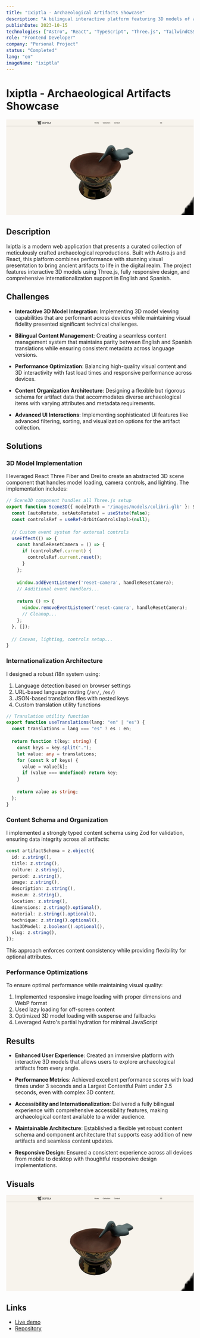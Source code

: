 ```yaml
---
title: "Ixiptla - Archaeological Artifacts Showcase"
description: "A bilingual interactive platform featuring 3D models of archaeological replicas"
publishDate: 2023-10-15
technologies: ["Astro", "React", "TypeScript", "Three.js", "TailwindCSS", "i18n"]
role: "Frontend Developer"
company: "Personal Project"
status: "Completed"
lang: "en"
imageName: "ixiptla"
---
```


# Ixiptla - Archaeological Artifacts Showcase

![Project preview](/public/assets/projects/ixiptla.png)

## Description
Ixiptla is a modern web application that presents a curated collection of meticulously crafted archaeological reproductions. Built with Astro.js and React, this platform combines performance with stunning visual presentation to bring ancient artifacts to life in the digital realm. The project features interactive 3D models using Three.js, fully responsive design, and comprehensive internationalization support in English and Spanish.

## Challenges

- **Interactive 3D Model Integration**: Implementing 3D model viewing capabilities that are performant across devices while maintaining visual fidelity presented significant technical challenges.
  
- **Bilingual Content Management**: Creating a seamless content management system that maintains parity between English and Spanish translations while ensuring consistent metadata across language versions.
  
- **Performance Optimization**: Balancing high-quality visual content and 3D interactivity with fast load times and responsive performance across devices.
  
- **Content Organization Architecture**: Designing a flexible but rigorous schema for artifact data that accommodates diverse archaeological items with varying attributes and metadata requirements.
  
- **Advanced UI Interactions**: Implementing sophisticated UI features like advanced filtering, sorting, and visualization options for the artifact collection.

## Solutions

### 3D Model Implementation
I leveraged React Three Fiber and Drei to create an abstracted 3D scene component that handles model loading, camera controls, and lighting. The implementation includes:

```typescript
// Scene3D component handles all Three.js setup
export function Scene3D({ modelPath = '/images/models/colibri.glb' }: Scene3DProps) {
  const [autoRotate, setAutoRotate] = useState(false);
  const controlsRef = useRef<OrbitControlsImpl>(null);
  
  // Custom event system for external controls
  useEffect(() => {
    const handleResetCamera = () => {
      if (controlsRef.current) {
        controlsRef.current.reset();
      }
    };

    window.addEventListener('reset-camera', handleResetCamera);
    // Additional event handlers...
    
    return () => {
      window.removeEventListener('reset-camera', handleResetCamera);
      // Cleanup...
    };
  }, []);
  
  // Canvas, lighting, controls setup...
}
```

### Internationalization Architecture
I designed a robust i18n system using:

1. Language detection based on browser settings
2. URL-based language routing (`/en/`, `/es/`)
3. JSON-based translation files with nested keys
4. Custom translation utility functions

```typescript
// Translation utility function
export function useTranslations(lang: "en" | "es") {
  const translations = lang === "es" ? es : en;

  return function t(key: string) {
    const keys = key.split(".");
    let value: any = translations;
    for (const k of keys) {
      value = value[k];
      if (value === undefined) return key;
    }

    return value as string;
  };
}
```

### Content Schema and Organization
I implemented a strongly typed content schema using Zod for validation, ensuring data integrity across all artifacts:

```typescript
const artifactSchema = z.object({
  id: z.string(),
  title: z.string(),
  culture: z.string(),
  period: z.string(),
  image: z.string(),
  description: z.string(),
  museum: z.string(),
  location: z.string(),
  dimensions: z.string().optional(),
  material: z.string().optional(),
  technique: z.string().optional(),
  has3DModel: z.boolean().optional(),
  slug: z.string(),
});
```

This approach enforces content consistency while providing flexibility for optional attributes.

### Performance Optimizations
To ensure optimal performance while maintaining visual quality:

1. Implemented responsive image loading with proper dimensions and WebP format
2. Used lazy loading for off-screen content
3. Optimized 3D model loading with suspense and fallbacks
4. Leveraged Astro's partial hydration for minimal JavaScript

## Results

- **Enhanced User Experience**: Created an immersive platform with interactive 3D models that allows users to explore archaeological artifacts from every angle.

- **Performance Metrics**: Achieved excellent performance scores with load times under 3 seconds and a Largest Contentful Paint under 2.5 seconds, even with complex 3D content.

- **Accessibility and Internationalization**: Delivered a fully bilingual experience with comprehensive accessibility features, making archaeological content available to a wider audience.

- **Maintainable Architecture**: Established a flexible yet robust content schema and component architecture that supports easy addition of new artifacts and seamless content updates.

- **Responsive Design**: Ensured a consistent experience across all devices from mobile to desktop with thoughtful responsive design implementations.

## Visuals
![Project preview](/public/assets/projects/ixiptla.png)

## Links
- [Live demo](https://ixiptla.com/)
- [Repository](https://github.com/Itzli2000/ixiptla)